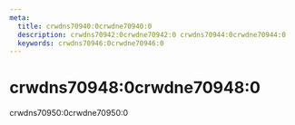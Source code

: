 ```yaml
---
meta:
  title: crwdns70940:0crwdne70940:0
  description: crwdns70942:0crwdne70942:0 crwdns70944:0crwdne70944:0
  keywords: crwdns70946:0crwdne70946:0
---
```


# crwdns70948:0crwdne70948:0
crwdns70950:0crwdne70950:0

<entry-ad />

<endmatter />
